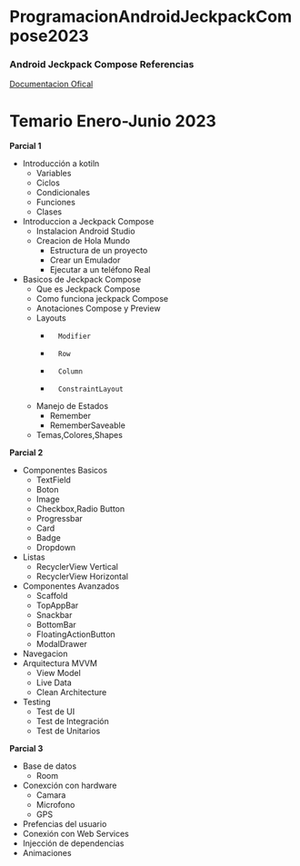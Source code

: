 # ProgramacionAndroidJeckpackCompose2023
### Android Jeckpack Compose Referencias

[Documentacion Ofical](https://developer.android.com/jetpack/compose?hl=es-419 "Documentacion Ofical")


# Temario Enero-Junio 2023


**Parcial 1**

- Introducción a kotiln
	- 	Variables
	- 	Ciclos
	- 	Condicionales
	- 	Funciones
	- 	Clases
- Introduccion a Jeckpack Compose
	- Instalacion Android Studio
	- Creacion de Hola Mundo
		- Estructura de un proyecto
		- Crear un Emulador
		- Ejecutar a un teléfono Real
- Basicos de Jeckpack Compose
	- Que es Jeckpack Compose
	- Como funciona jeckpack Compose
	- Anotaciones Compose y Preview
	- 	Layouts
		- 		Modifier
		- 		Row
		- 		Column
		- 		ConstraintLayout
	- Manejo de Estados
		- Remember
		- RememberSaveable
	- Temas,Colores,Shapes



**Parcial 2**
- Componentes Basicos
	- TextField
	- Boton
	- Image
	- Checkbox,Radio Button
	- Progressbar
	- Card
	- Badge
	- Dropdown
- Listas
	- RecyclerView Vertical
	- RecyclerView Horizontal
- Componentes Avanzados
	- Scaffold
	- TopAppBar
	- Snackbar
	- BottomBar
	- FloatingActionButton
	- ModalDrawer
- Navegacion
- Arquitectura MVVM
	- View Model
	- Live Data
	- Clean Architecture
- Testing
	- Test de UI
	- Test de Integración 
	- Test de Unitarios

**Parcial 3**

- Base de datos 
	- Room
- Conexción con hardware
	- Camara
	- Microfono
	- GPS
- Prefencias del usuario
- Conexión con Web Services
- Injección de dependencias
- Animaciones
